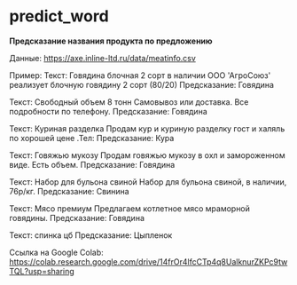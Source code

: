 # predict_word
**Предсказание названия продукта по предложению**

Данные: https://axe.inline-ltd.ru/data/meatinfo.csv

Пример:
Текст: Говядина блочная 2 сорт в наличии ООО 'АгроСоюз' реализует блочную говядину 2 сорт (80/20)
Предсказание: Говядина

Текст: Свободный объем 8 тонн Самовывоз или доставка. Все подробности по телефону.
Предсказание: Говядина

Текст: Куриная разделка Продам кур и куриную разделку гост и халяль по хорошей цене .Тел:
Предсказание: Кура

Текст: Говяжью мукозу Продам говяжью мукозу в охл и замороженном виде. Есть объем.
Предсказание: Говядина

Текст: Набор для бульона свиной Набор для бульона свиной, в наличии, 76р/кг.
Предсказание: Свинина

Текст: Мясо премиум Предлагаем котлетное мясо мраморной говядины.
Предсказание: Говядина

Текст: спинка цб
Предсказание: Цыпленок


Ссылка на Google Colab: https://colab.research.google.com/drive/14frOr4lfcCTp4q8UalknurZKPc9twTQL?usp=sharing


